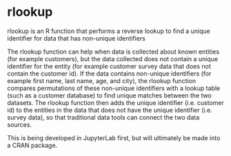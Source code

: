 # rlookup

rlookup is an R function that performs a reverse lookup to find a unique identifier for data that has non-unique identifiers

The rlookup function can help when data is collected about known entities (for example customers), but the data collected does not contain a unique
identifier for the entity (for example customer survey data that does not contain the customer id).  If the data contains non-unique identifiers (for example first name, last name, age, and city), the rlookup function compares permutations of these non-unique identifiers with a lookup table (such as a customer database) to find unique matches between the two datasets. The rlookup function then adds the unique identifier (i.e. customer id) to the
entities in the data that does not have the unique identifier (i.e. survey data), so that traditional data tools can connect the two data sources.

This is being developed in JupyterLab first, but will ultimately be made into a CRAN package.
